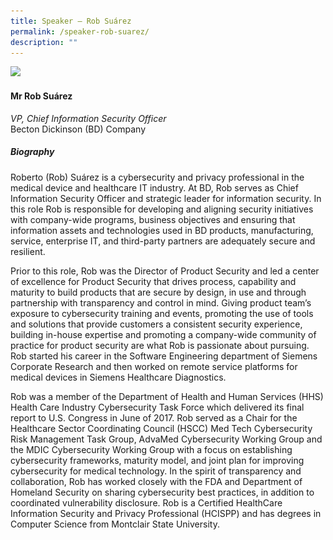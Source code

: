 ```yaml
---
title: Speaker – Rob Suárez
permalink: /speaker-rob-suarez/
description: ""
---
```

![](/images/Speakers/Rob%20Suárez.jpg)

#### **Mr Rob Suárez**

*VP, Chief Information Security Officer*  
Becton Dickinson (BD) Company

##### **Biography**
Roberto (Rob) Suárez is a cybersecurity and privacy professional in the medical device and healthcare IT industry.  At BD, Rob serves as Chief Information Security Officer and strategic leader for information security. In this role Rob is responsible for developing and aligning security initiatives with company-wide programs, business objectives and ensuring that information assets and technologies used in BD products, manufacturing, service, enterprise IT, and third-party partners are adequately secure and resilient.

Prior to this role, Rob was the Director of Product Security and led a center of excellence for Product Security that drives process, capability and maturity to build products that are secure by design, in use and through partnership with transparency and control in mind.  Giving product team’s exposure to cybersecurity training and events, promoting the use of tools and solutions that provide customers a consistent security experience, building in-house expertise and promoting a company-wide community of practice for product security are what Rob is passionate about pursuing.  Rob started his career in the Software Engineering department of Siemens Corporate Research and then worked on remote service platforms for medical devices in Siemens Healthcare Diagnostics.

Rob was a member of the Department of Health and Human Services (HHS) Health Care Industry Cybersecurity Task Force which delivered its final report to U.S. Congress in June of 2017. Rob served as a Chair for the Healthcare Sector Coordinating Council (HSCC) Med Tech Cybersecurity Risk Management Task Group, AdvaMed Cybersecurity Working Group and the MDIC Cybersecurity Working Group with a focus on establishing cybersecurity frameworks, maturity model, and joint plan for improving cybersecurity for medical technology.  In the spirit of transparency and collaboration, Rob has worked closely with the FDA and Department of Homeland Security on sharing cybersecurity best practices, in addition to coordinated vulnerability disclosure. Rob is a Certified HealthCare Information Security and Privacy Professional (HCISPP) and has degrees in Computer Science from Montclair State University.